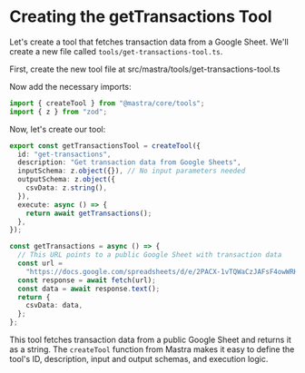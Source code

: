 # Creating the getTransactions Tool

Let's create a tool that fetches transaction data from a Google Sheet. We'll create a new file called `tools/get-transactions-tool.ts`.

First, create the new tool file at src/mastra/tools/get-transactions-tool.ts

Now add the necessary imports:

```typescript
import { createTool } from "@mastra/core/tools";
import { z } from "zod";
```

Now, let's create our tool:

```typescript
export const getTransactionsTool = createTool({
  id: "get-transactions",
  description: "Get transaction data from Google Sheets",
  inputSchema: z.object({}), // No input parameters needed
  outputSchema: z.object({
    csvData: z.string(),
  }),
  execute: async () => {
    return await getTransactions();
  },
});

const getTransactions = async () => {
  // This URL points to a public Google Sheet with transaction data
  const url =
    "https://docs.google.com/spreadsheets/d/e/2PACX-1vTQWaCzJAFsF4owWRHQRLo4G0-ERv31c74OOZFnqLiTLaP7NweoiX7IXvzQud2H6bdUPnIqZEA485Ux/pub?gid=0&single=true&output=csv";
  const response = await fetch(url);
  const data = await response.text();
  return {
    csvData: data,
  };
};
```

This tool fetches transaction data from a public Google Sheet and returns it as a string. The `createTool` function from Mastra makes it easy to define the tool's ID, description, input and output schemas, and execution logic.
